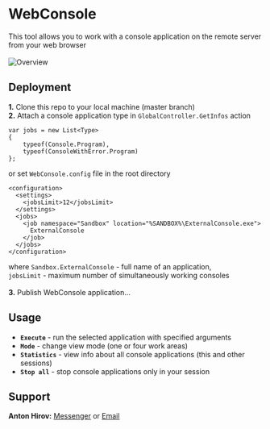 # WebConsole
This tool allows you to work with a console application on the remote server from your web browser<br /><br />
![Overview](https://github.com/hirov-anton/web-console/blob/master/content/overview.gif)
## Deployment
**1.** Clone this repo to your local machine (master branch)<br />
**2.** Attach a console application type in `GlobalController.GetInfos` action<br />
```
var jobs = new List<Type>
{
    typeof(Console.Program),
    typeof(ConsoleWithError.Program)
};
```
or set `WebConsole.config` file in the root directory
```
<configuration>
  <settings>
    <jobsLimit>12</jobsLimit>
  </settings>
  <jobs>
    <job namespace="Sandbox" location="%SANDBOX%\ExternalConsole.exe">
      ExternalConsole
    </job>
  </jobs>
</configuration>
```
where `Sandbox.ExternalConsole` - full name of an application,<br />
`jobsLimit` - maximum number of simultaneously working consoles<br /><br />
**3.** Publish WebConsole application...

## Usage
- **`Execute`** - run the selected application with specified arguments<br />
- **`Mode`** - change view mode (one or four work areas)<br />
- **`Statistics`** - view info about all console applications (this and other sessions)<br />
- **`Stop all`** - stop console applications only in your session<br />

## Support
**Anton Hirov:** [Messenger](https://m.me/hirov.anton) or [Email](mailto:hirov.anton@yahoo.com)

